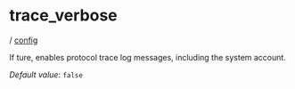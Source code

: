 # trace_verbose

/ [config](/reference/config/index.md) 

If ture, enables protocol trace log messages,
including the system account.

*Default value*: `false`
